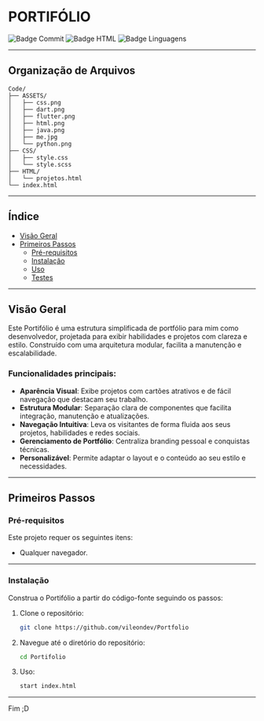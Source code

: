 # PORTIFÓLIO

![Badge Commit](https://img.shields.io/badge/último%20commit-hoje-blue)
![Badge HTML](https://img.shields.io/badge/html-68%25-blue)
![Badge Linguagens](https://img.shields.io/badge/linguagens-3-informational)

---
## Organização de Arquivos
    Code/
    ├── ASSETS/
    │   ├── css.png
    │   ├── dart.png
    │   ├── flutter.png
    │   ├── html.png
    │   ├── java.png
    │   ├── me.jpg
    │   └── python.png
    ├── CSS/
    │   ├── style.css
    │   └── style.scss
    ├── HTML/
    │   └── projetos.html
    └── index.html


---

##  Índice

- [Visão Geral](#visão-geral)
- [Primeiros Passos](#primeiros-passos)
  - [Pré-requisitos](#pré-requisitos)
  - [Instalação](#instalação)
  - [Uso](#uso)
  - [Testes](#testes)

---

##  Visão Geral

Este Portifólio é uma estrutura simplificada de portfólio para mim como desenvolvedor, projetada para exibir habilidades e projetos com clareza e estilo. Construído com uma arquitetura modular, facilita a manutenção e escalabilidade.

###  Funcionalidades principais:

-  **Aparência Visual**: Exibe projetos com cartões atrativos e de fácil navegação que destacam seu trabalho.
-  **Estrutura Modular**: Separação clara de componentes que facilita integração, manutenção e atualizações.
-  **Navegação Intuitiva**: Leva os visitantes de forma fluida aos seus projetos, habilidades e redes sociais.
-  **Gerenciamento de Portfólio**: Centraliza branding pessoal e conquistas técnicas.
-  **Personalizável**: Permite adaptar o layout e o conteúdo ao seu estilo e necessidades.

---

##  Primeiros Passos

###  Pré-requisitos

Este projeto requer os seguintes itens:

- Qualquer navegador.

---

###  Instalação

Construa o Portifólio a partir do código-fonte seguindo os passos:

1. Clone o repositório:

   ```bash
   git clone https://github.com/vileondev/Portfolio

2. Navegue até o diretório do repositório:

   ```bash
   cd Portifolio

3. Uso:

   ```bash
   start index.html

---


Fim ;D
